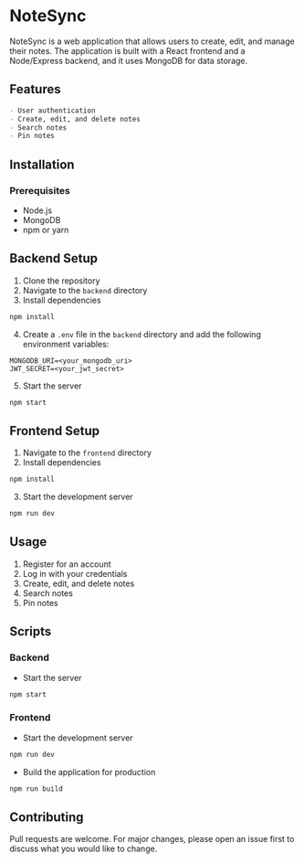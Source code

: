 # NoteSync

NoteSync is a web application that allows users to create, edit, and manage their notes. The application is built with a React frontend and a Node/Express backend, and it uses MongoDB for data storage.

## Features

```markdown
- User authentication
- Create, edit, and delete notes
- Search notes
- Pin notes
```

## Installation

### Prerequisites

- Node.js
- MongoDB
- npm or yarn

## Backend Setup

1. Clone the repository
2. Navigate to the `backend` directory
3. Install dependencies

```bash
npm install
```

4. Create a `.env` file in the `backend` directory and add the following environment variables:

```
MONGODB_URI=<your_mongodb_uri>
JWT_SECRET=<your_jwt_secret>
```

5. Start the server

```bash
npm start
```

## Frontend Setup

1. Navigate to the `frontend` directory
2. Install dependencies

```bash
npm install
```

3. Start the development server

```bash
npm run dev
```

## Usage

1. Register for an account
2. Log in with your credentials
3. Create, edit, and delete notes
4. Search notes
5. Pin notes

## Scripts

### Backend

- Start the server

```bash
npm start
```

### Frontend

- Start the development server

```bash
npm run dev
```

- Build the application for production

```bash
npm run build
```

## Contributing

Pull requests are welcome. For major changes, please open an issue first to discuss what you would like to change.
